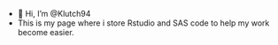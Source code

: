 - 👋 Hi, I’m @Klutch94
- This is my page where i store Rstudio and SAS code to help my work become easier.

<!---
Klutch94/Klutch94 is a ✨ special ✨ repository because its `README.md` (this file) appears on your GitHub profile.
You can click the Preview link to take a look at your changes.
--->
